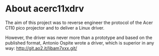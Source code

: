 About acerc11xdrv
=================
The aim of this project was to reverse engineer the protocol of the
Acer C110 pico projector and to deliver a Linux driver. 

However, the driver was never more than a prototype and based on the
published format, Antonio Ospite wrote a driver, which is superior in
any way: http://git.ao2.it/libam7xxx.git/

